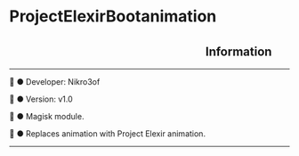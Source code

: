 # ProjectElexirBootanimation

## ㅤㅤㅤㅤㅤㅤㅤㅤㅤㅤㅤㅤㅤㅤㅤㅤㅤㅤ Information 
---

📘 ● Developer: Nikro3of

📗 ● Version: v1.0

📒 ● Magisk module.

📕 ● Replaces animation with Project Elexir animation.

---
